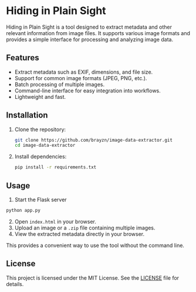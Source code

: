 # Hiding in Plain Sight

Hiding in Plain Sight is a tool designed to extract metadata and other relevant information from image files. It supports various image formats and provides a simple interface for processing and analyzing image data.

## Features

- Extract metadata such as EXIF, dimensions, and file size.
- Support for common image formats (JPEG, PNG, etc.).
- Batch processing of multiple images.
- Command-line interface for easy integration into workflows.
- Lightweight and fast.

## Installation

1. Clone the repository:
    ```bash
    git clone https://github.com/brayzn/image-data-extractor.git
    cd image-data-extractor
    ```

2. Install dependencies:
    ```bash
    pip install -r requirements.txt
    ```

## Usage

1. Start the Flask server
```bash
python app.py
```
2. Open `index.html` in your browser.
3. Upload an image or a `.zip` file containing multiple images.
4. View the extracted metadata directly in your browser.

This provides a convenient way to use the tool without the command line.

## License

This project is licensed under the MIT License. See the [LICENSE](LICENSE) file for details.